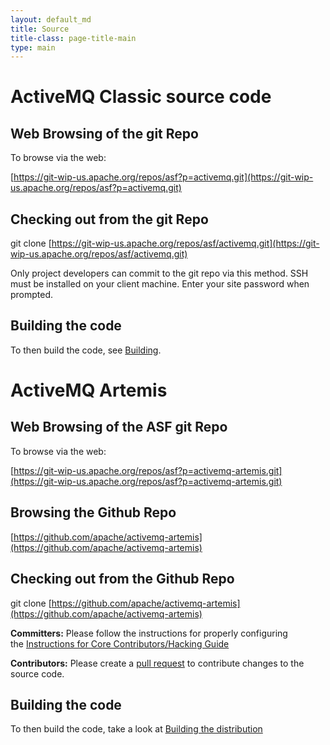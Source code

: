 ```yaml
---
layout: default_md
title: Source 
title-class: page-title-main
type: main
---
```

ActiveMQ Classic source code
============================

Web Browsing of the git Repo
----------------------------

To browse via the web:

[https://git-wip-us.apache.org/repos/asf?p=activemq.git](https://git-wip-us.apache.org/repos/asf?p=activemq.git)

Checking out from the git Repo
------------------------------

git clone [https://git-wip-us.apache.org/repos/asf/activemq.git](https://git-wip-us.apache.org/repos/asf/activemq.git)

Only project developers can commit to the git repo via this method. SSH must be installed on your client machine. Enter your site password when prompted.

Building the code
-----------------

To then build the code, see [Building](building).

ActiveMQ Artemis
================

Web Browsing of the ASF git Repo
--------------------------------

To browse via the web:

[https://git-wip-us.apache.org/repos/asf?p=activemq-artemis.git](https://git-wip-us.apache.org/repos/asf?p=activemq-artemis.git)

Browsing the Github Repo 
-------------------------

[https://github.com/apache/activemq-artemis](https://github.com/apache/activemq-artemis)

Checking out from the Github Repo
---------------------------------

git clone [https://github.com/apache/activemq-artemis](https://github.com/apache/activemq-artemis)

**Committers:** Please follow the instructions for properly configuring the [Instructions for Core Contributors/Hacking Guide](https://github.com/apache/activemq-artemis/blob/master/docs/hacking-guide/enSUMMARY)

**Contributors:** Please create a [pull request](https://github.com/apache/activemq-artemis) to contribute changes to the source code. 

Building the code
-----------------

To then build the code, take a look at [Building the distribution](https://github.com/apache/activemq-artemis/blob/master/docs/hacking-guide/enDevelopers/Developers/building)

